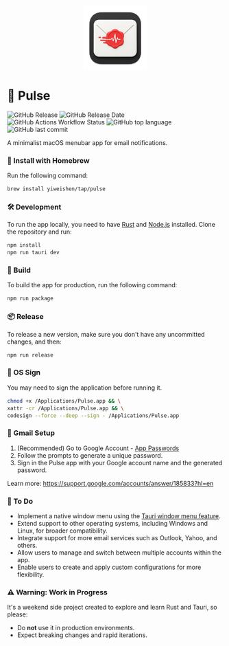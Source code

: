 <br>
<p align="center">
<img src="./src-tauri/icons/icon.png" alt="Pulse" height="150" width="150"/>
</a>
</p>

# 📩 Pulse

![GitHub Release](https://img.shields.io/github/v/release/YiweiShen/pulse-app)
![GitHub Release Date](https://img.shields.io/github/release-date/YiweiShen/pulse-app)
![GitHub Actions Workflow Status](https://img.shields.io/github/actions/workflow/status/YiweiShen/pulse-app/tauri.yml)
![GitHub top language](https://img.shields.io/github/languages/top/YiweiShen/pulse-app)
![GitHub last commit](https://img.shields.io/github/last-commit/YiweiShen/pulse-app)

A minimalist macOS menubar app for email notifications.

### 🍺 Install with Homebrew

Run the following command:

```bash
brew install yiweishen/tap/pulse
```

### 🛠️ Development

To run the app locally, you need to have [Rust](https://www.rust-lang.org/tools/install) and [Node.js](https://nodejs.org/en/download/) installed. Clone the repository and run:

```bash
npm install
npm run tauri dev
```

### 🚀 Build

To build the app for production, run the following command:

```bash
npm run package
```

### 📦 Release

To release a new version, make sure you don't have any uncommitted changes, and then:

```bash
npm run release
```

### 🔏 OS Sign

You may need to sign the application before running it.

```bash
chmod +x /Applications/Pulse.app && \
xattr -cr /Applications/Pulse.app && \
codesign --force --deep --sign - /Applications/Pulse.app
```

### 🔐 Gmail Setup

1. (Recommended) Go to Google Account - [App Passwords](https://myaccount.google.com/apppasswords)
2. Follow the prompts to generate a unique password.
3. Sign in the Pulse app with your Google account name and the generated password.

Learn more: https://support.google.com/accounts/answer/185833?hl=en

### 📌 To Do

- Implement a native window menu using the [Tauri window menu feature](https://v2.tauri.app/learn/window-menu/).
- Extend support to other operating systems, including Windows and Linux, for broader compatibility.
- Integrate support for more email services such as Outlook, Yahoo, and others.
- Allow users to manage and switch between multiple accounts within the app.
- Enable users to create and apply custom configurations for more flexibility.

### ⚠️ Warning: Work in Progress

It's a weekend side project created to explore and learn Rust and Tauri, so please:

- Do **not** use it in production environments.
- Expect breaking changes and rapid iterations.
